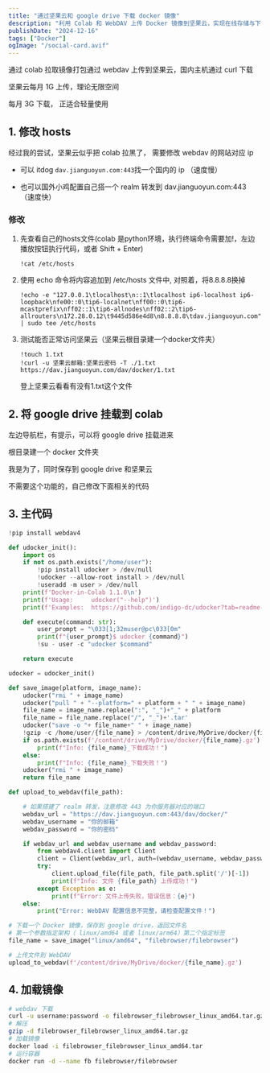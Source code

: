 ```yaml
---
title: "通过坚果云和 google drive 下载 docker 镜像"
description: "利用 Colab 和 WebDAV 上传 Docker 镜像到坚果云，实现在线存储与下载，适合轻量级用户使用。"
publishDate: "2024-12-16"
tags: ["Docker"]
ogImage: "/social-card.avif"
---
```


通过 colab 拉取镜像打包通过 webdav 上传到坚果云，国内主机通过 curl 下载

坚果云每月 1G 上传，理论无限空间

每月 3G 下载， 正适合轻量使用

## 1. 修改 hosts

经过我的尝试，坚果云似乎把 colab 拉黑了， 需要修改 webdav 的网站对应 ip

- 可以 itdog `dav.jianguoyun.com:443`找一个国内的 ip （速度慢）

- 也可以国外小鸡配置自己搭一个 realm 转发到 dav.jianguoyun.com:443 （速度快）

### 修改

1. 先查看自己的hosts文件(colab 是python环境，执行终端命令需要加!，左边播放按钮执行代码，或者 Shift + Enter)
	```
	!cat /etc/hosts
	```
2. 使用 echo 命令将内容追加到 /etc/hosts 文件中, 对照着，将8.8.8.8换掉
	```
	!echo -e "127.0.0.1\tlocalhost\n::1\tlocalhost ip6-localhost ip6-loopback\nfe00::0\tip6-localnet\nff00::0\tip6-mcastprefix\nff02::1\tip6-allnodes\nff02::2\tip6-allrouters\n172.28.0.12\t9445d586e4d8\n8.8.8.8\tdav.jianguoyun.com" | sudo tee /etc/hosts
	```

3. 测试能否正常访问坚果云（坚果云根目录建一个docker文件夹）
	```
	!touch 1.txt
	!curl -u 坚果云邮箱:坚果云密码 -T ./1.txt https://dav.jianguoyun.com/dav/docker/1.txt
	```
	登上坚果云看看有没有1.txt这个文件

## 2. 将 google drive 挂载到 colab

左边导航栏，有提示，可以将 google drive 挂载进来

根目录建一个 docker 文件夹

我是为了，同时保存到 google drive 和坚果云

不需要这个功能的，自己修改下面相关的代码

## 3. 主代码
```python
!pip install webdav4

def udocker_init():
    import os
    if not os.path.exists("/home/user"):
        !pip install udocker > /dev/null
        !udocker --allow-root install > /dev/null
        !useradd -m user > /dev/null
    print(f'Docker-in-Colab 1.1.0\n')
    print(f'Usage:     udocker("--help")')
    print(f'Examples:  https://github.com/indigo-dc/udocker?tab=readme-ov-file#examples')

    def execute(command: str):
        user_prompt = "\033[1;32muser@pc\033[0m"
        print(f"{user_prompt}$ udocker {command}")
        !su - user -c "udocker $command"

    return execute

udocker = udocker_init()

def save_image(platform, image_name):
    udocker("rmi " + image_name)
    udocker("pull " + "--platform=" + platform + " " + image_name)
    file_name = image_name.replace(":", "_")+"_" + platform
    file_name = file_name.replace("/", "_")+'.tar'
    udocker("save -o "+ file_name+" " + image_name)
    !gzip -c /home/user/{file_name} > /content/drive/MyDrive/docker/{file_name}.gz
    if os.path.exists(f'/content/drive/MyDrive/docker/{file_name}.gz'):
        print(f"Info: {file_name}_下载成功！")
    else:
        print(f"Info: {file_name}_下载失败！")
    udocker("rmi " + image_name)
    return file_name

def upload_to_webdav(file_path):

	# 如果搭建了 realm 转发，注意修改 443 为你服务器对应的端口
    webdav_url = "https://dav.jianguoyun.com:443/dav/docker/"
    webdav_username = "你的邮箱"
    webdav_password = "你的密码"

    if webdav_url and webdav_username and webdav_password:
        from webdav4.client import Client
        client = Client(webdav_url, auth=(webdav_username, webdav_password), timeout=300)
        try:
            client.upload_file(file_path, file_path.split('/')[-1])
            print(f"Info: 文件 {file_path} 上传成功！")
        except Exception as e:
            print(f"Error: 文件上传失败，错误信息：{e}")
    else:
        print("Error: WebDAV 配置信息不完整，请检查配置文件！")

# 下载一个 Docker 镜像，保存到 google drive，返回文件名
# 第一个参数指定架构（ linux/amd64 或者 linux/arm64）第二个指定标签
file_name = save_image("linux/amd64", "filebrowser/filebrowser")

# 上传文件到 WebDAV
upload_to_webdav(f'/content/drive/MyDrive/docker/{file_name}.gz')
```

## 4. 加载镜像

```sh
# webdav 下载
curl -u username:password -o filebrowser_filebrowser_linux_amd64.tar.gz https://dav.jianguoyun.com/dav/docker/filebrowser_filebrowser_linux_amd64.tar.gz
# 解压
gzip -d filebrowser_filebrowser_linux_amd64.tar.gz
# 加载镜像
docker load -i filebrowser_filebrowser_linux_amd64.tar
# 运行容器
docker run -d --name fb filebrowser/filebrowser
```
